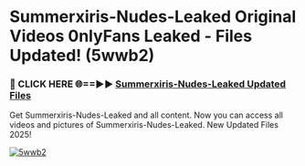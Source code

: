# Summerxiris-Nudes-Leaked Original Videos 0nlyFans Leaked - Files Updated! (5wwb2)

<h3>🔴 CLICK HERE 🌐==►► <a href="https://tinyurl.com/4mcuefdz" rel="nofollow">Summerxiris-Nudes-Leaked Updated Files</a></h3>

Get Summerxiris-Nudes-Leaked and all content. Now you can access all videos and pictures of Summerxiris-Nudes-Leaked. New Updated Files 2025!

[![5wwb2](https://i.imgur.com/StAQSOY.gif)](https://tinyurl.com/4mcuefdz)
